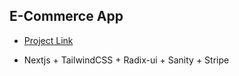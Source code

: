 ## E-Commerce App

- [Project Link](https://ecommerce.zeabur.app/)

- Nextjs + TailwindCSS + Radix-ui + Sanity + Stripe